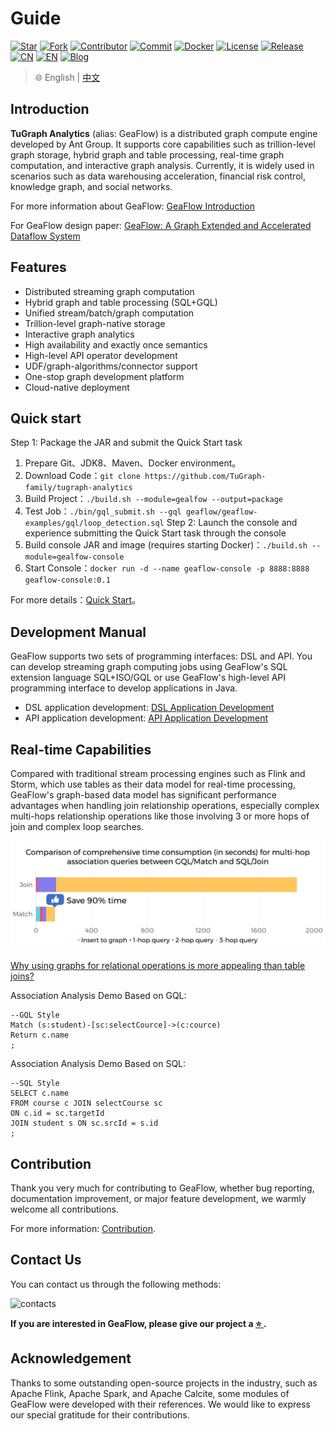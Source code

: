 # Guide

[![Star](https://shields.io/github/stars/tugraph-family/tugraph-analytics?logo=startrek&label=Star&color=yellow)](https://github.com/TuGraph-family/tugraph-analytics/stargazers)
[![Fork](https://shields.io/github/forks/tugraph-family/tugraph-analytics?logo=forgejo&label=Fork&color=orange)](https://github.com/TuGraph-family/tugraph-analytics/forks)
[![Contributor](https://shields.io/github/contributors/tugraph-family/tugraph-analytics?logo=actigraph&label=Contributor&color=abcdef)](https://github.com/TuGraph-family/tugraph-analytics/contributors)
[![Commit](https://badgen.net/github/last-commit/tugraph-family/tugraph-analytics/master?icon=git&label=Commit)](https://github.com/TuGraph-family/tugraph-analytics/commits/master)
[![Docker](https://shields.io/docker/pulls/tugraph/geaflow-console?logo=docker&label=Docker&color=blue)](https://hub.docker.com/r/tugraph/geaflow-console/tags)
[![License](https://shields.io/github/license/tugraph-family/tugraph-analytics?logo=apache&label=License&color=blue)](https://www.apache.org/licenses/LICENSE-2.0.html)
[![Release](https://shields.io/github/v/release/tugraph-family/tugraph-analytics.svg?logo=stackblitz&label=Version&color=red)](https://github.com/TuGraph-family/tugraph-analytics/releases)
[![CN](https://shields.io/badge/Docs-中文-blue?logo=readme)](https://tugraph-analytics.readthedocs.io/en/latest/docs-cn/introduction/)
[![EN](https://shields.io/badge/Docs-English-blue?logo=readme)](https://tugraph-analytics.readthedocs.io/en/latest/docs-en/introduction/)
[![Blog](https://badgen.net/static/Blog/github.io/orange?icon=rss)](https://tugraph-analytics.github.io/)

> 🌐️ English | [中文](README_cn.md)

<!--intro-start-->
## Introduction
**TuGraph Analytics** (alias: GeaFlow) is a distributed graph compute engine developed by Ant Group. It supports core capabilities such as trillion-level graph storage, hybrid graph and table processing, real-time graph computation, and interactive graph analysis. Currently, it is widely used in scenarios such as data warehousing acceleration, financial risk control, knowledge graph, and social networks.

For more information about GeaFlow: [GeaFlow Introduction](docs/docs-en/source/2.introduction.md)

For GeaFlow design paper: [GeaFlow: A Graph Extended and Accelerated Dataflow System](https://dl.acm.org/doi/abs/10.1145/3589771)

## Features

* Distributed streaming graph computation
* Hybrid graph and table processing (SQL+GQL)
* Unified stream/batch/graph computation
* Trillion-level graph-native storage
* Interactive graph analytics
* High availability and exactly once semantics
* High-level API operator development
* UDF/graph-algorithms/connector support
* One-stop graph development platform
* Cloud-native deployment

## Quick start
Step 1: Package the JAR and submit the Quick Start task
1. Prepare Git、JDK8、Maven、Docker environment。
2. Download Code：`git clone https://github.com/TuGraph-family/tugraph-analytics`
3. Build Project：`./build.sh --module=gealfow --output=package`
4. Test Job：`./bin/gql_submit.sh --gql geaflow/geaflow-examples/gql/loop_detection.sql`
Step 2: Launch the console and experience submitting the Quick Start task through the console
5. Build console JAR and image (requires starting Docker)：`./build.sh --module=gealfow-console`
6. Start Console：`docker run -d --name geaflow-console -p 8888:8888 geaflow-console:0.1`

For more details：[Quick Start](docs/docs-cn/source/3.quick_start/1.quick_start.md)。

## Development Manual

GeaFlow supports two sets of programming interfaces: DSL and API. You can develop streaming graph computing jobs using GeaFlow's SQL extension language SQL+ISO/GQL or use GeaFlow's high-level API programming interface to develop applications in Java.
* DSL application development: [DSL Application Development](docs/docs-en/source/5.application-development/2.dsl/1.overview.md)
* API application development: [API Application Development](docs/docs-en/source/5.application-development/1.api/1.overview.md)

## Real-time Capabilities

Compared with traditional stream processing engines such as Flink and Storm, which use tables as their data model for real-time processing, GeaFlow's graph-based data model has significant performance advantages when handling join relationship operations, especially complex multi-hops relationship operations like those involving 3 or more hops of join and complex loop searches.

[![total_time](docs/static/img/vs_join_total_time_en.jpg)](docs/docs-en/source/reference/vs_join.md)

[Why using graphs for relational operations is more appealing than table joins?](docs/docs-en/source/reference/vs_join.md)

Association Analysis Demo Based on GQL:

```roomsql
--GQL Style
Match (s:student)-[sc:selectCource]->(c:cource)
Return c.name
;
```

Association Analysis Demo Based on SQL:

```roomsql
--SQL Style
SELECT c.name
FROM course c JOIN selectCourse sc 
ON c.id = sc.targetId
JOIN student s ON sc.srcId = s.id
;
```

## Contribution
Thank you very much for contributing to GeaFlow, whether bug reporting, documentation improvement, or major feature development, we warmly welcome all contributions. 

For more information: [Contribution](docs/docs-en/source/9.contribution.md).

## Contact Us
You can contact us through the following methods:

![contacts](docs/static/img/contacts-en.png)

**If you are interested in GeaFlow, please give our project a [ ⭐️ ](https://github.com/TuGraph-family/tugraph-analytics).**

## Acknowledgement
Thanks to some outstanding open-source projects in the industry, such as Apache Flink, Apache Spark, and Apache Calcite, some modules of GeaFlow were developed with their references. We would like to express our special gratitude for their contributions.
<!--intro-end-->
